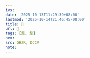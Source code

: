 ```yaml
---
ivs:
date: '2025-10-13T11:29:39+08:00'
lastmod: '2025-10-14T21:46:45-08:00'
title: 󰢡
url: 󰢡
tags: [犛, 犛]
hex: 
src: GHZR, DCCV
note:
---
```

